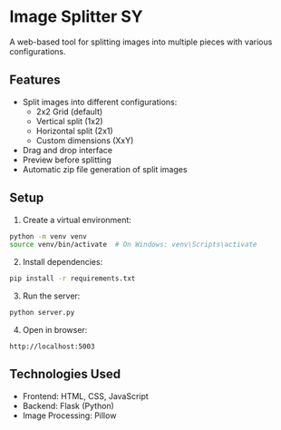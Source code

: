 # Image Splitter SY

A web-based tool for splitting images into multiple pieces with various configurations.

## Features
- Split images into different configurations:
  - 2x2 Grid (default)
  - Vertical split (1x2)
  - Horizontal split (2x1)
  - Custom dimensions (XxY)
- Drag and drop interface
- Preview before splitting
- Automatic zip file generation of split images

## Setup
1. Create a virtual environment:
```bash
python -m venv venv
source venv/bin/activate  # On Windows: venv\Scripts\activate
```

2. Install dependencies:
```bash
pip install -r requirements.txt
```

3. Run the server:
```bash
python server.py
```

4. Open in browser:
```
http://localhost:5003
```

## Technologies Used
- Frontend: HTML, CSS, JavaScript
- Backend: Flask (Python)
- Image Processing: Pillow
